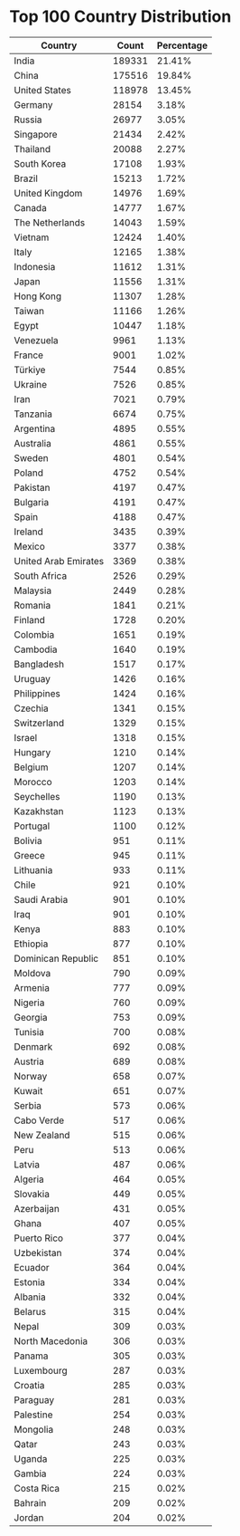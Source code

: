 # Top 100 Country Distribution
| Country | Count | Percentage |
|----|----|----|
| India | 189331 | 21.41% |
| China | 175516 | 19.84% |
| United States | 118978 | 13.45% |
| Germany | 28154 | 3.18% |
| Russia | 26977 | 3.05% |
| Singapore | 21434 | 2.42% |
| Thailand | 20088 | 2.27% |
| South Korea | 17108 | 1.93% |
| Brazil | 15213 | 1.72% |
| United Kingdom | 14976 | 1.69% |
| Canada | 14777 | 1.67% |
| The Netherlands | 14043 | 1.59% |
| Vietnam | 12424 | 1.40% |
| Italy | 12165 | 1.38% |
| Indonesia | 11612 | 1.31% |
| Japan | 11556 | 1.31% |
| Hong Kong | 11307 | 1.28% |
| Taiwan | 11166 | 1.26% |
| Egypt | 10447 | 1.18% |
| Venezuela | 9961 | 1.13% |
| France | 9001 | 1.02% |
| Türkiye | 7544 | 0.85% |
| Ukraine | 7526 | 0.85% |
| Iran | 7021 | 0.79% |
| Tanzania | 6674 | 0.75% |
| Argentina | 4895 | 0.55% |
| Australia | 4861 | 0.55% |
| Sweden | 4801 | 0.54% |
| Poland | 4752 | 0.54% |
| Pakistan | 4197 | 0.47% |
| Bulgaria | 4191 | 0.47% |
| Spain | 4188 | 0.47% |
| Ireland | 3435 | 0.39% |
| Mexico | 3377 | 0.38% |
| United Arab Emirates | 3369 | 0.38% |
| South Africa | 2526 | 0.29% |
| Malaysia | 2449 | 0.28% |
| Romania | 1841 | 0.21% |
| Finland | 1728 | 0.20% |
| Colombia | 1651 | 0.19% |
| Cambodia | 1640 | 0.19% |
| Bangladesh | 1517 | 0.17% |
| Uruguay | 1426 | 0.16% |
| Philippines | 1424 | 0.16% |
| Czechia | 1341 | 0.15% |
| Switzerland | 1329 | 0.15% |
| Israel | 1318 | 0.15% |
| Hungary | 1210 | 0.14% |
| Belgium | 1207 | 0.14% |
| Morocco | 1203 | 0.14% |
| Seychelles | 1190 | 0.13% |
| Kazakhstan | 1123 | 0.13% |
| Portugal | 1100 | 0.12% |
| Bolivia | 951 | 0.11% |
| Greece | 945 | 0.11% |
| Lithuania | 933 | 0.11% |
| Chile | 921 | 0.10% |
| Saudi Arabia | 901 | 0.10% |
| Iraq | 901 | 0.10% |
| Kenya | 883 | 0.10% |
| Ethiopia | 877 | 0.10% |
| Dominican Republic | 851 | 0.10% |
| Moldova | 790 | 0.09% |
| Armenia | 777 | 0.09% |
| Nigeria | 760 | 0.09% |
| Georgia | 753 | 0.09% |
| Tunisia | 700 | 0.08% |
| Denmark | 692 | 0.08% |
| Austria | 689 | 0.08% |
| Norway | 658 | 0.07% |
| Kuwait | 651 | 0.07% |
| Serbia | 573 | 0.06% |
| Cabo Verde | 517 | 0.06% |
| New Zealand | 515 | 0.06% |
| Peru | 513 | 0.06% |
| Latvia | 487 | 0.06% |
| Algeria | 464 | 0.05% |
| Slovakia | 449 | 0.05% |
| Azerbaijan | 431 | 0.05% |
| Ghana | 407 | 0.05% |
| Puerto Rico | 377 | 0.04% |
| Uzbekistan | 374 | 0.04% |
| Ecuador | 364 | 0.04% |
| Estonia | 334 | 0.04% |
| Albania | 332 | 0.04% |
| Belarus | 315 | 0.04% |
| Nepal | 309 | 0.03% |
| North Macedonia | 306 | 0.03% |
| Panama | 305 | 0.03% |
| Luxembourg | 287 | 0.03% |
| Croatia | 285 | 0.03% |
| Paraguay | 281 | 0.03% |
| Palestine | 254 | 0.03% |
| Mongolia | 248 | 0.03% |
| Qatar | 243 | 0.03% |
| Uganda | 225 | 0.03% |
| Gambia | 224 | 0.03% |
| Costa Rica | 215 | 0.02% |
| Bahrain | 209 | 0.02% |
| Jordan | 204 | 0.02% |
